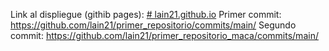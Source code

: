 Link al displiegue (githib pages): [# lain21.github.io](https://lain21.github.io/)
Primer commit: https://github.com/lain21/primer_repositorio/commits/main/
Segundo commit: https://github.com/lain21/primer_repositorio_maca/commits/main/

